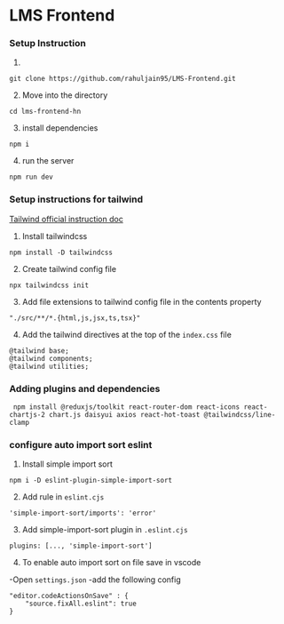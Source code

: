 # LMS Frontend

### Setup Instruction

1.

```
git clone https://github.com/rahuljain95/LMS-Frontend.git
```

2. Move into the directory

```
cd lms-frontend-hn
```

3. install dependencies

```
npm i
```

4. run the server

```
npm run dev
```

### Setup instructions for tailwind

[Tailwind official instruction doc](https://tailwindcss.com/docs/installation)

1. Install tailwindcss

```
npm install -D tailwindcss
```

2. Create tailwind config file

```
npx tailwindcss init
```

3. Add file extensions to tailwind config file in the contents property

```
"./src/**/*.{html,js,jsx,ts,tsx}"
```

4. Add the tailwind directives at the top of the `index.css` file

```
@tailwind base;
@tailwind components;
@tailwind utilities;
```

### Adding plugins and dependencies

```
 npm install @reduxjs/toolkit react-router-dom react-icons react-chartjs-2 chart.js daisyui axios react-hot-toast @tailwindcss/line-clamp
```

### configure auto import sort eslint

1. Install simple import sort

```
npm i -D eslint-plugin-simple-import-sort
```

2. Add rule in `eslint.cjs`

```
'simple-import-sort/imports': 'error'
```

3. Add simple-import-sort plugin in `.eslint.cjs`

```
plugins: [..., 'simple-import-sort']
```

4. To enable auto import sort on file save in vscode

-Open `settings.json`
-add the following config

```
"editor.codeActionsOnSave" : {
    "source.fixAll.eslint": true
}
```

